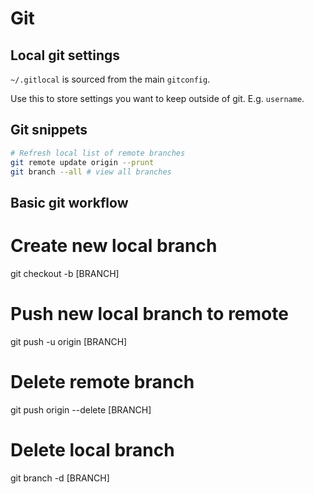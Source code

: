 # Git

## Local git settings

`~/.gitlocal` is sourced from the  main `gitconfig`. 

Use this to store settings you want to keep outside of git. E.g. `username`.

## Git snippets

```sh
# Refresh local list of remote branches
git remote update origin --prunt
git branch --all # view all branches
```

## Basic git workflow

# Create new local branch
git checkout -b [BRANCH]

# Push new local branch to remote
git push -u origin [BRANCH]

# Delete remote branch
git push origin --delete [BRANCH]

# Delete local branch
git branch -d [BRANCH]
